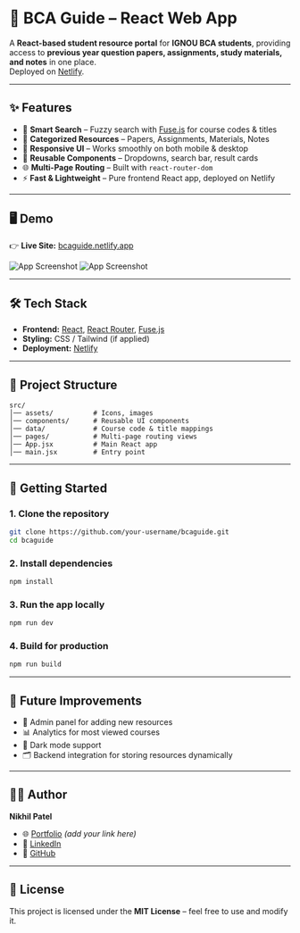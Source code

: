 # 📘 BCA Guide – React Web App

A **React-based student resource portal** for **IGNOU BCA students**, providing access to **previous year question papers, assignments, study materials, and notes** in one place.  
Deployed on [Netlify](https://bcaguide.netlify.app).

---

## ✨ Features

- 🔎 **Smart Search** – Fuzzy search with [Fuse.js](https://fusejs.io/) for course codes & titles  
- 📂 **Categorized Resources** – Papers, Assignments, Materials, Notes  
- 📱 **Responsive UI** – Works smoothly on both mobile & desktop  
- 🧩 **Reusable Components** – Dropdowns, search bar, result cards  
- 🌐 **Multi-Page Routing** – Built with `react-router-dom`  
- ⚡ **Fast & Lightweight** – Pure frontend React app, deployed on Netlify  

---

## 🖥️ Demo

👉 **Live Site:** [bcaguide.netlify.app](https://bcaguide.netlify.app)  

![App Screenshot](https://res.cloudinary.com/dinzuxodt/image/upload/Screenshot_2025-09-17_135719_tqqoro.png)
![App Screenshot](https://res.cloudinary.com/dinzuxodt/image/upload/Screenshot_2025-09-17_135708_meouvw.png)   

---

## 🛠️ Tech Stack

- **Frontend:** [React](https://react.dev/), [React Router](https://reactrouter.com/), [Fuse.js](https://fusejs.io/)  
- **Styling:** CSS / Tailwind (if applied)  
- **Deployment:** [Netlify](https://www.netlify.com/)  

---

## 📂 Project Structure

```
src/
│── assets/          # Icons, images
│── components/      # Reusable UI components
│── data/            # Course code & title mappings
│── pages/           # Multi-page routing views
│── App.jsx          # Main React app
│── main.jsx         # Entry point
```

---

## 🚀 Getting Started

### 1. Clone the repository  
```bash
git clone https://github.com/your-username/bcaguide.git
cd bcaguide
```

### 2. Install dependencies  
```bash
npm install
```

### 3. Run the app locally  
```bash
npm run dev
```

### 4. Build for production  
```bash
npm run build
```

---

## 📌 Future Improvements

- 🔐 Admin panel for adding new resources  
- 📊 Analytics for most viewed courses  
- 🌙 Dark mode support  
- 🗂️ Backend integration for storing resources dynamically  

---

## 👨‍💻 Author

**Nikhil Patel**  
- 🌐 [Portfolio](#) *(add your link here)*  
- 💼 [LinkedIn](#)  
- 🐙 [GitHub](#)  

---

## 📜 License

This project is licensed under the **MIT License** – feel free to use and modify it.
